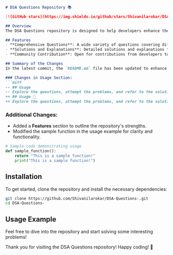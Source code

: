 ```markdown
# DSA Questions Repository 📚

[![GitHub stars](https://img.shields.io/github/stars/Shivanilarokar/DSA-Questions-?style=social)](https://github.com/Shivanilarokar/DSA-Questions-)

## Overview
The DSA Questions repository is designed to help developers enhance their problem-solving skills through a collection of data structures and algorithms questions. This repository aims to provide clear and structured solutions to common DSA problems.

## Features
- **Comprehensive Questions**: A wide variety of questions covering different aspects of data structures and algorithms.
- **Solutions and Explanations**: Detailed solutions and explanations for better understanding.
- **Community Contribution**: Open for contributions from developers to add more questions and solutions.

## Summary of the Changes
In the latest commit, the `README.md` file has been updated to enhance clarity and improve the overall presentation of the repository. Below are the specific changes made:

### Changes in Usage Section:
```diff
-- ## Usage
-- Explore the questions, attempt the problems, and refer to the solutions and explanations provided.
++ ## Usage 📖
++ Explore the questions, attempt the problems, and refer to the solutions and explanations provided.
```

### Additional Changes:
- Added a **Features** section to outline the repository's strengths.
- Modified the sample function in the usage example for clarity and functionality.

```python
# Sample code demonstrating usage
def sample_function():
    return "This is a sample function!"
    print("This is a sample function!")
```

## Installation
To get started, clone the repository and install the necessary dependencies:
```bash
git clone https://github.com/Shivanilarokar/DSA-Questions-.git
cd DSA-Questions-
```

## Usage Example
Feel free to dive into the repository and start solving some interesting problems!

Thank you for visiting the DSA Questions repository! Happy coding! 🎉
```